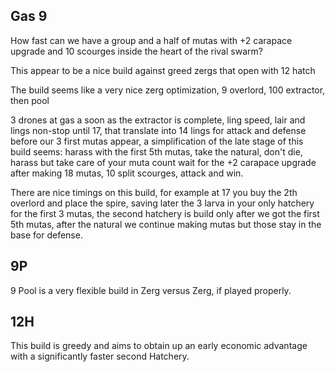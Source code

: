 ## Gas 9
How fast can we have a group and a half of mutas with +2 carapace upgrade and 10 scourges inside the heart of the rival swarm?

This appear to be a nice build against greed zergs that open with 12 hatch

The build seems like a very nice zerg optimization, 9 overlord, 100 extractor, then pool

3 drones at gas a soon as the extractor is complete, ling speed, lair and lings non-stop until 17, that translate into 14 lings for attack and defense before our 3 first mutas appear, a simplification of the late stage of this build seems: harass with the first 5th mutas, take the natural, don't die, harass but take care of your muta count wait for the +2 carapace upgrade after making 18 mutas, 10 split scourges, attack and win.

There are nice timings on this build, for example at 17 you buy the 2th overlord and place the spire, saving later the 3 larva in your only hatchery for the first 3 mutas, the second hatchery is build only after we got the first 5th mutas, after the natural we continue making mutas but those stay in the base for defense.

## 9P
9 Pool is a very flexible build in Zerg versus Zerg, if played properly.

## 12H
This build is greedy and aims to obtain up an early economic advantage with a significantly faster second Hatchery.
